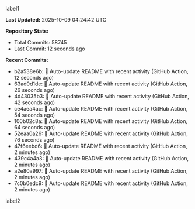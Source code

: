 
label1 
<!-- ACTIVITY_START -->
**Last Updated:** 2025-10-09 04:24:42 UTC

**Repository Stats:**
- Total Commits: 58745
- Last Commit: 12 seconds ago

**Recent Commits:**
- b2a538e6b: 🤖 Auto-update README with recent activity (GitHub Action, 12 seconds ago)
- 63ad0d1de: 🤖 Auto-update README with recent activity (GitHub Action, 26 seconds ago)
- 4d43035b3: 🤖 Auto-update README with recent activity (GitHub Action, 42 seconds ago)
- ce4aea4ac: 🤖 Auto-update README with recent activity (GitHub Action, 54 seconds ago)
- 100b02c8a: 🤖 Auto-update README with recent activity (GitHub Action, 64 seconds ago)
- 52eaa0a26: 🤖 Auto-update README with recent activity (GitHub Action, 76 seconds ago)
- 47f6eebd6: 🤖 Auto-update README with recent activity (GitHub Action, 2 minutes ago)
- 439c4a4a3: 🤖 Auto-update README with recent activity (GitHub Action, 2 minutes ago)
- a2e80a997: 🤖 Auto-update README with recent activity (GitHub Action, 2 minutes ago)
- 7c0b0edc9: 🤖 Auto-update README with recent activity (GitHub Action, 2 minutes ago)
<!-- ACTIVITY_END -->

label2
